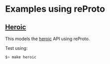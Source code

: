 # Examples using reProto

## [Heroic](heroic)

This models the [heroic][heroic] API using reProto.

Test using:

```bash
$> make heroic
```

[heroic]: https://github.com/spotify/heroic
